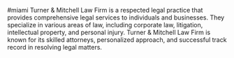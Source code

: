#miami
Turner & Mitchell Law Firm is a respected legal practice that provides comprehensive legal services to individuals and businesses. They specialize in various areas of law, including corporate law, litigation, intellectual property, and personal injury. Turner & Mitchell Law Firm is known for its skilled attorneys, personalized approach, and successful track record in resolving legal matters.